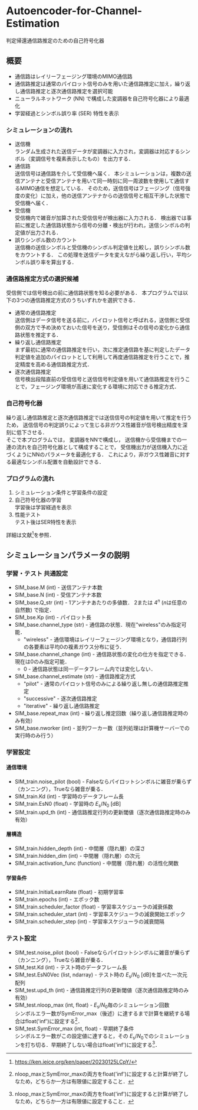 # Autoencoder-for-Channel-Estimation

判定帰還通信路推定のための自己符号化器

## 概要
- 通信路はレイリーフェージング環境のMIMO通信路
- 通信路推定は通常のパイロット信号のみを用いた通信路推定に加え，繰り返し通信路推定と逐次通信路推定を選択可能
- ニューラルネットワーク (NN) で構成した変調器を自己符号化器により最適化
- 学習経過とシンボル誤り率 (SER) 特性を表示

### シミュレーションの流れ
- 送信機 <br>
  ランダム生成された送信データが変調器に入力され，変調器は対応するシンボル（変調信号を複素表示したもの）を出力する．
- 通信路 <br>
  送信信号は通信路を介して受信機へ届く．
  本シミュレーションは，複数の送信アンテナと受信アンテナを用いて同一時刻に同一周波数を使用して通信するMIMO通信を想定している．
  そのため，送信信号はフェージング（信号強度の変化）に加え，他の送信アンテナからの送信信号と相互干渉した状態で受信機へ届く．
- 受信機 <br>
  受信機内で雑音が加算された受信信号が検出器に入力される．
  検出器では事前に推定した通信路状態から信号の分離・検出が行われ，送信シンボルの判定値が出力される．
- 誤りシンボル数のカウント <br>
  送信機の送信シンボルと受信機のシンボル判定値を比較し，誤りシンボル数をカウントする．
  この処理を送信データを変えながら繰り返し行い，平均シンボル誤り率を算出する．

### 通信路推定方式の選択候補
受信側では信号検出の前に通信路状態を知る必要がある．
本プログラムでは以下の3つの通信路推定方式のうちいずれかを選択できる．
- 通常の通信路推定 <br> 
  送信側はデータ信号を送る前に，パイロット信号と呼ばれる，送信側と受信側の双方で予め決めておいた信号を送り，受信側はその信号の変化から通信路状態を推定する．
- 繰り返し通信路推定 <br> 
  まず最初に通常の通信路推定を行い，次に推定通信路を基に判定したデータ判定値を追加のパイロットとして利用して再度通信路推定を行うことで，推定精度を高める通信路推定方式．
- 逐次通信路推定 <br> 
  信号検出段階直前の受信信号と送信信号判定値を用いて通信路推定を行うことで，フェージング環境が高速に変化する環境に対応できる推定方式．

### 自己符号化器
繰り返し通信路推定と逐次通信路推定では送信信号の判定値を用いて推定を行うため，
送信信号の判定誤りによって生じる非ガウス性雑音が信号検出精度を深刻に低下させる．
<br>
そこで本プログラムでは，
変調器をNNで構成し，
送信機から受信機までの一連の流れを自己符号化器として構成することで，
受信機出力が送信機入力に近づくようにNNのパラメータを最適化する．
これにより，非ガウス性雑音に対する最適なシンボル配置を自動設計できる．

### プログラムの流れ
1. シミュレーション条件と学習条件の設定
2. 自己符号化器の学習 <br> 学習後は学習経過を表示
4. 性能テスト <br> テスト後はSER特性を表示

詳細は文献[^MyPaper]を参照．


## シミュレーションパラメータの説明

### 学習・テスト 共通設定
- SIM_base.M (int) - 送信アンテナ本数
- SIM_base.N (int) - 受信アンテナ本数
- SIM_base.Q_str (int) - 1アンテナあたりの多値数． $2$または $4^n$ ($n$は任意の自然数) で指定．
- SIM_bse.Kp (int) - パイロット長
- SIM_base.channel_type (str) - 通信路の状態．現在"wireless"のみ指定可能．
  - "wireless" - 通信環境はレイリーフェージング環境となり，通信路行列の各要素は平均0の複素ガウス分布に従う．
- SIM_base.channel_change (int) - 通信路状態の変化の仕方を指定できる．現在は0のみ指定可能．
  - 0 - 通信路状態は同一データフレーム内では変化しない．
- SIM_base.channel_estimate (str) - 通信路推定方式 <br>
  - "pilot" - 通常のパイロット信号のみによる繰り返し無しの通信路推定推定
  - "successive" - 逐次通信路推定
  - "iterative" - 繰り返し通信路推定
- SIM_base.repeat_max (int) - 繰り返し推定回数（繰り返し通信路推定時のみ有効）
- SIM_base.nworker (int) - 並列ワーカー数（並列処理は計算機サーバーでの実行時のみ行う）

### 学習設定
#### 通信環境
- SIM_train.noise_pilot (bool) - Falseならパイロットシンボルに雑音が乗らず（カンニング），Trueなら雑音が乗る．
- SIM_train.Kd (int) - 学習時のデータフレーム長
- SIM_train.EsN0 (float) - 学習時の $E_\mathrm{s} / N_0 \ [\mathrm{dB}]$
- SIM_train.upd_th (int) - 通信路推定行列の更新閾値（逐次通信路推定時のみ有効）
#### 層構造
- SIM_train.hidden_depth (int) - 中間層（隠れ層）の深さ
- SIM_train.hidden_dim (int) - 中間層（隠れ層）の次元
- SIM_train.activation_func (function) - 中間層（隠れ層）の活性化関数
#### 学習条件
- SIM_train.InitialLearnRate (float) - 初期学習率
- SIM_train.epochs (int) - エポック数
- SIM_train.scheduler_factor (float) - 学習率スケジューラの減衰係数
- SIM_train.scheduler_start (int) - 学習率スケジューラの減衰開始エポック
- SIM_train.scheduler_step (int) - 学習率スケジューラの減衰間隔

### テスト設定
- SIM_test.noise_pilot (bool) - Falseならパイロットシンボルに雑音が乗らず（カンニング），Trueなら雑音が乗る．
- SIM_test.Kd (int) - テスト時のデータフレーム長
- SIM_test.EsN0Vec (list, ndarray) - テスト時の $E_\mathrm{s} / N_0 \ [\mathrm{dB}]$を並べた一次元配列
- SIM_test.upd_th (int) - 通信路推定行列の更新閾値（逐次通信路推定時のみ有効）
- SIM_test.nloop_max (int, float) - $E_\mathrm{s}/N_0$毎のシミュレーション回数 <br> 
  シンボルエラー数がSymError_max（後述）に達するまで計算を継続する場合はfloat('inf')に設定する[^NotInf]．
- SIM_test.SymError_max (int, float) - 早期終了条件 <br> 
  シンボルエラー数がこの設定値に達すると，その $E_\mathrm{s} / N_0$でのシミュレーションを打ち切る．早期終了しない場合はfloat('inf')に設定する[^NotInf]．

[^MyPaper]: https://ken.ieice.org/ken/paper/20230125LCpY/
[^NotInf]: nloop_maxとSymError_maxの両方をfloat('inf')に設定すると計算が終了しなため，どちらか一方は有限値に設定すること．
